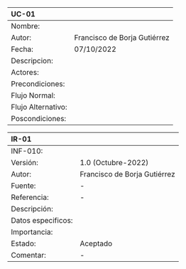 | UC-01 ||
|:------------|:----------------|
| Nombre: |  |
| Autor: | Francisco de Borja Gutiérrez |
| Fecha: | 07/10/2022 |
|Descripcion:|  |
| Actores:|  |
| Precondiciones:|  |
| Flujo Normal:|  |
| Flujo Alternativo:|  |
| Poscondiciones:|  |

| IR-01 ||
|:------------|:----------------|
| INF-010: |  |
| Versión: | 1.0 (Octubre-2022) |
| Autor: | Francisco de Borja Gutiérrez |
| Fuente:| - |
| Referencia:| - |
| Descripción:|  |
| Datos especificos:|  |
| Importancia:|  |
| Estado:| Aceptado |
| Comentar:| - |